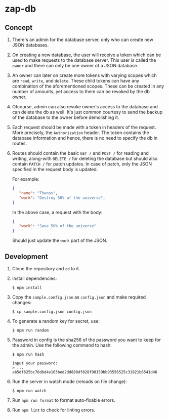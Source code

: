 # zap-db

## Concept

1. There's an admin for the database server, only who can
   create new JSON databases.

2. On creating a new database, the user will receive a token
   which can be used to make requests to the database server.
   This user is called the `owner` and there can only be one
   owner of a JSON database.

3. An owner can later on create more tokens with varying
   scopes which are `read`, `write`, and `delete`. These
   child tokens can have any combination of the aforementioned
   scopes. These can be created in any number of amounts,
   yet access to them can be revoked by the db owner.

4. Ofcourse, admin can also revoke owner's access to the
   database and can delete the db as well. It's just common
   courtesy to send the backup of the database to the owner
   before demolishing it.

5. Each request should be made with a token in headers of
   the request. More precisely, the `Authorization` header.
   The token contains the database information and hence,
   there is no need to specify the db in routes.

6. Routes should contain the basic `GET /` and `POST /` for
   reading and writing, along-with `DELETE /` for deleting
   the database but should also contain `PATCH /` for patch
   updates. In case of patch, only the JSON specified in the
   request body is updated.

   For example:
   ```json
   {
      "name": "Thanos",
      "work": "Destroy 50% of the universe",
   }
   ```
   In the above case, a request with the body:
   ```json
   {
      "work": "Save 50% of the universe"
   }
   ```
   Should just update the `work` part of the JSON.

## Development

1. Clone the repository and `cd` to it.

1. Install dependencies:
   ```shell
   $ npm install
   ```

1. Copy the `sample.config.json` as `config.json` and make
   required changes:
   ```shell
   $ cp sample.config.json config.json
   ```

1. To generate a random key for secret, use:
   ```shell
   $ npm run random
   ```

1. Password in config is the sha256 of the password you want
   to keep for the admin. Use the following command to hash:
   ```shell
   $ npm run hash

   Input your password:
   > ...
   ab5df625bc76dbd4e163bed2dd888df828f90159bb93556525c31821b6541d46
   ```

1. Run the server in watch mode (reloads on file change):
   ```shell
   $ npm run watch
   ```

1. Run `npm run format` to format auto-fixable errors.

1. Run `npm lint` to check for linting errors.
